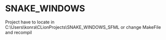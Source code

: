 # SNAKE_WINDOWS
Project have to locate in C:\Users\konra\CLionProjects\SNAKE_WINDOWS_SFML or change MakeFile and recompil
